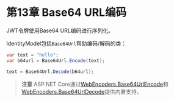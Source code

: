 # 第13章 Base64 URL编码
JWT令牌使用Base64 URL编码进行序列化。

IdentityModel包括`Base64Url`帮助编码/解码的类：

``` C#
var text = "hello";
var b64url = Base64Url.Encode(text);

text = Base64Url.Decode(b64url);
```  

> **注意**
ASP.NET Core通过[WebEncoders.Base64UrlEncode](https://docs.microsoft.com/en-us/dotnet/api/microsoft.aspnetcore.webutilities.webencoders.base64urlencode)和[WebEncoders.Base64UrlDecode](https://docs.microsoft.com/en-us/dotnet/api/microsoft.aspnetcore.webutilities.webencoders.base64urldecode)提供内置支持。